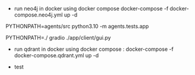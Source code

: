 - run neo4j in docker using docker compose
docker-compose -f docker-compose.neo4j.yml up -d

<!-- Run Agents -->
PYTHONPATH=agents/src python3.10 -m agents.tests.app
<!-- Gradio -->
PYTHONPATH=./ gradio ./app/client/gui.py

- run qdrant in docker using docker compose : 
docker-compose -f docker-compose.qdrant.yml up -d

- test
